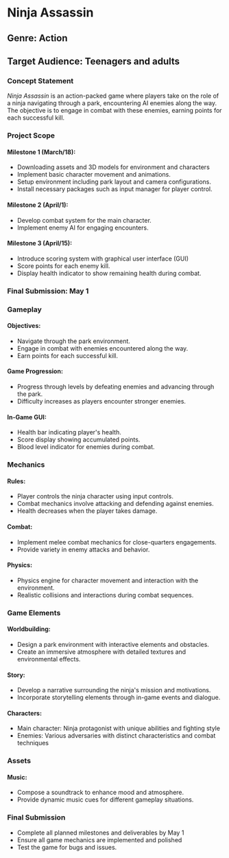 
# Ninja Assassin

## Genre: Action
## Target Audience: Teenagers and adults

### Concept Statement

*Ninja Assassin* is an action-packed game where players take on the role of a ninja navigating through a park, encountering AI enemies along the way. The objective is to engage in combat with these enemies, earning points for each successful kill.

### Project Scope

#### Milestone 1 (March/18):

- Downloading assets and 3D models for environment and characters
- Implement basic character movement and animations.
- Setup environment including park layout and camera configurations.
- Install necessary packages such as input manager for player control.

#### Milestone 2 (April/1):

- Develop combat system for the main character.
- Implement enemy AI for engaging encounters.

#### Milestone 3 (April/15):

- Introduce scoring system with graphical user interface (GUI)
- Score points for each enemy kill.
- Display health indicator to show remaining health during combat.

### Final Submission: May 1

### Gameplay

#### Objectives:

- Navigate through the park environment.
- Engage in combat with enemies encountered along the way.
- Earn points for each successful kill.

#### Game Progression:

- Progress through levels by defeating enemies and advancing through the park.
- Difficulty increases as players encounter stronger enemies.

#### In-Game GUI:

- Health bar indicating player's health.
- Score display showing accumulated points.
- Blood level indicator for enemies during combat.

### Mechanics

#### Rules:

- Player controls the ninja character using input controls.
- Combat mechanics involve attacking and defending against enemies.
- Health decreases when the player takes damage.

#### Combat:

- Implement melee combat mechanics for close-quarters engagements.
- Provide variety in enemy attacks and behavior.

#### Physics:

- Physics engine for character movement and interaction with the environment.
- Realistic collisions and interactions during combat sequences.

### Game Elements

#### Worldbuilding:

- Design a park environment with interactive elements and obstacles.
- Create an immersive atmosphere with detailed textures and environmental effects.

#### Story:

- Develop a narrative surrounding the ninja's mission and motivations.
- Incorporate storytelling elements through in-game events and dialogue.

#### Characters:

- Main character: Ninja protagonist with unique abilities and fighting style
- Enemies: Various adversaries with distinct characteristics and combat techniques

### Assets

#### Music:

- Compose a soundtrack to enhance mood and atmosphere.
- Provide dynamic music cues for different gameplay situations.

### Final Submission

- Complete all planned milestones and deliverables by May 1
- Ensure all game mechanics are implemented and polished
- Test the game for bugs and issues.

